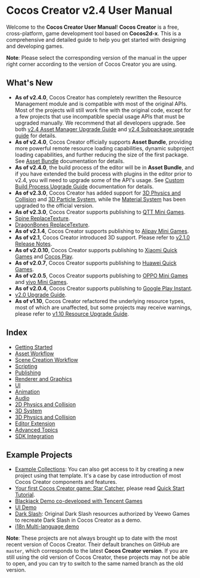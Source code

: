 # Cocos Creator v2.4 User Manual

Welcome to the **Cocos Creator User Manual**! **Cocos Creator** is a free, cross-platform, game development tool based on **Cocos2d-x**. This is a comprehensive and detailed guide to help you get started with designing and developing games.

**Note**: Please select the corresponding version of the manual in the upper right corner according to the version of Cocos Creator you are using.

## What's New

- **As of v2.4.0**, Cocos Creator has completely rewritten the Resource Management module and is compatible with most of the original APIs. Most of the projects will still work fine with the original code, except for a few projects that use incompatible special usage APIs that must be upgraded manually. We recommend that all developers upgrade. See both [v2.4 Asset Manager Upgrade Guide](release-notes/asset-manager-upgrade-guide.md) and [v2.4 Subpackage upgrade guide](release-notes/subpackage-upgrade-guide.md) for details.
- **As of v2.4.0**, Cocos Creator officially supports **Asset Bundle**, providing more powerful remote resource loading capabilities, dynamic subproject loading capabilities, and further reducing the size of the first package. See [Asset Bundle](scripting/asset-bundle.md) documentation for details.
- **As of v2.4.0**, the build process of the editor will be in **Asset Bundle**, and if you have extended the build process with plugins in the editor prior to v2.4, you will need to upgrade some of the API's usage. See [Custom Build Process Upgrade Guide](release-notes/build-extend-upgrade-guide.md) documentation for details.
- **As of v2.3.0**, Cocos Creator has added support for [3D Physics and Collision](physics-3d/index.md) and [3D Particle System](3d/particle-system-3d.md), while the [Material System](render/index.md) has been upgraded to the official version.
- **As of v2.3.0**, Cocos Creator supports publishing to [QTT Mini Games](publish/publish-qutoutiao-mini-games.md).
- [Spine ReplaceTexture](components/spine.md#spine-replacetexture).
- [DragonBones ReplaceTexture](components/dragonbones.md).
- **As of v2.1.4**, Cocos Creator supports publishing to [Alipay Mini Games](publish/publish-alipay-mini-games.md).
- **As of v2.1**, Cocos Creator introduced 3D support. Please refer to [v2.1.0 Release Notes](release-notes/upgrade-guide-v2.1.md).
- **As of v2.0.10**, Cocos Creator supports publishing to [Xiaomi Quick Games](publish/publish-xiaomi-quick-games.md) and [Cocos Play](publish/publish-cocosplay.md).
- **As of v2.0.7**, Cocos Creator supports publishing to [Huawei Quick Games](publish/publish-huawei-quick-games.md).
- **As of v2.0.5**, Cocos Creator supports publishing to [OPPO Mini Games](publish/publish-oppo-instant-games.md) and [vivo Mini Games](publish/publish-vivo-instant-games.md).
- **As of v2.0.4**, Cocos Creator supports publishing to [Google Play Instant](publish/publish-android-instant.md).
- [v2.0 Upgrade Guide](release-notes/upgrade-guide-v2.0.md).
- **As of v1.10**, Cocos Creator refactored the underlying resource types, most of which are unaffected, but some projects may receive warnings, please refer to [v1.10 Resource Upgrade Guide](release-notes/raw-asset-migration.md).

## Index

- [Getting Started](getting-started/index.md)
- [Asset Workflow](asset-workflow/index.md)
- [Scene Creation Workflow](content-workflow/index.md)
- [Scripting](scripting/index.md)
- [Publishing](publish/index.md)
- [Renderer and Graphics](render/index.md)
- [UI](ui/index.md)
- [Animation](animation/index.md)
- [Audio](audio/index.md)
- [2D Physics and Collision](physics/index.md)
- [3D System](3d/index.md)
- [3D Physics and Collision](physics-3d/index.md)
- [Editor Extension](extension/index.md)
- [Advanced Topics](advanced-topics/index.md)
- [SDK Integration](sdk/index.md)

## Example Projects

- [Example Collections](https://github.com/cocos-creator/example-cases): You can also get access to it by creating a new project using that template. It's a case by case introduction of most Cocos Creator components and features.
- [Your first Cocos Creator game: Star Catcher](https://github.com/cocos-creator/tutorial-first-game), please read [Quick Start Tutorial](getting-started/quick-start.md).
- [Blackjack Demo co-developed with Tencent Games](https://github.com/cocos-creator/tutorial-blackjack)
- [UI Demo](https://github.com/cocos-creator/demo-ui)
- [Dark Slash](https://github.com/cocos-creator/tutorial-dark-slash): Original Dark Slash resources authorized by Veewo Games to recreate Dark Slash in Cocos Creator as a demo.
- [i18n Multi-language demo](https://github.com/nantas/demo-i18n)

**Note**: These projects are not always brought up to date with the most recent version of Cocos Creator. Their default branches on GitHub are `master`, which corresponds to the latest **Cocos Creator version**. If you are still using the old version of Cocos Creator, these projects may not be able to open, and you can try to switch to the same named branch as the old version.
